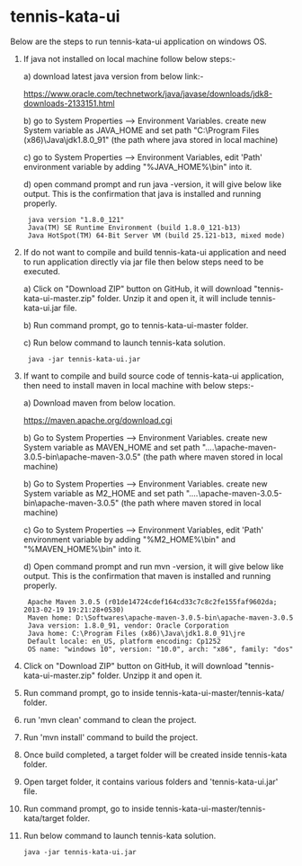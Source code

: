 # tennis-kata-ui
Below are the steps to run tennis-kata-ui application on windows OS.

1) If java not installed on local machine follow below steps:-

	a) download latest java version from below link:-
	
	https://www.oracle.com/technetwork/java/javase/downloads/jdk8-downloads-2133151.html
	
	b) go to System Properties --> Environment Variables. create new System variable as JAVA_HOME and set path "C:\Program Files (x86)\Java\jdk1.8.0_91\" (the path where java stored in local machine)
	
	c) go to System Properties --> Environment Variables, edit 'Path' environment variable by adding "%JAVA_HOME%\bin" into it.
	
	d) open command prompt and run java -version, it will give below like output. This is the confirmation that java is installed and running properly.
	
		java version "1.8.0_121"
		Java(TM) SE Runtime Environment (build 1.8.0_121-b13)
		Java HotSpot(TM) 64-Bit Server VM (build 25.121-b13, mixed mode)
		
2) If do not want to compile and build tennis-kata-ui application and need to run application directly via jar file then below steps need to be executed.
	
	a) Click on "Download ZIP" button on GitHub, it will download "tennis-kata-ui-master.zip" folder. Unzip it and open it, it will include tennis-kata-ui.jar file.
	
	b) Run command prompt, go to tennis-kata-ui-master folder.
	
	c) Run below command to launch tennis-kata solution.

		java -jar tennis-kata-ui.jar
		
3) If want to compile and build source code of tennis-kata-ui application, then need to install maven in local machine with below steps:-

	a) Download maven from below location.
	
	https://maven.apache.org/download.cgi
	
	b) Go to System Properties --> Environment Variables. create new System variable as MAVEN_HOME and set path "....\apache-maven-3.0.5-bin\apache-maven-3.0.5" (the path where maven stored in local machine)
	
	b) Go to System Properties --> Environment Variables. create new System variable as M2_HOME and set path "....\apache-maven-3.0.5-bin\apache-maven-3.0.5" (the path where maven stored in local machine)
	
	c) Go to System Properties --> Environment Variables, edit 'Path' environment variable by adding "%M2_HOME%\bin" and "%MAVEN_HOME%\bin" into it.
	
	d) Open command prompt and run mvn -version, it will give below like output. This is the confirmation that maven is installed and running properly.
	
		Apache Maven 3.0.5 (r01de14724cdef164cd33c7c8c2fe155faf9602da; 2013-02-19 19:21:28+0530)
		Maven home: D:\Softwares\apache-maven-3.0.5-bin\apache-maven-3.0.5
		Java version: 1.8.0_91, vendor: Oracle Corporation
		Java home: C:\Program Files (x86)\Java\jdk1.8.0_91\jre
		Default locale: en_US, platform encoding: Cp1252
		OS name: "windows 10", version: "10.0", arch: "x86", family: "dos"
		
4) Click on "Download ZIP" button on GitHub, it will download "tennis-kata-ui-master.zip" folder. Unzipp it and open it.
5) Run command prompt, go to inside tennis-kata-ui-master/tennis-kata/ folder.
6) run 'mvn clean' command to clean the project.
7) Run 'mvn install' command to build the project.
8) Once build completed, a target folder will be created inside tennis-kata folder.
9) Open target folder, it contains various folders and 'tennis-kata-ui.jar' file.
10) Run command prompt, go to inside tennis-kata-ui-master/tennis-kata/target folder.
11) Run below command to launch tennis-kata solution.

		java -jar tennis-kata-ui.jar

